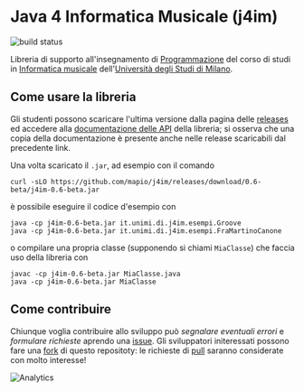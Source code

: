 Java 4 Informatica Musicale (j4im)
==================================

![build status](https://travis-ci.org/mapio/j4im.svg?branch=master)

Libreria di supporto all'insegnamento di
[Programmazione](http://boldi.di.unimi.it/Corsi/Mus20.4/) del corso di studi
in [Informatica
musicale](http://www.ccdinf.unimi.it/it/corsiDiStudio/20.4/F3Xof2/)
dell'[Università degli Studi di Milano](http://www.unimi.it/).

Come usare la libreria
----------------------

Gli studenti possono scaricare l'ultima versione dalla pagina delle
[releases](https://github.com/mapio/j4im/releases) ed accedere alla
[documentazione delle API](http://mapio.github.io/j4im) della libreria; si
osserva che una copia della documentazione è presente anche nelle release
scaricabili dal precedente link.

Una volta scaricato il `.jar`, ad esempio con il comando

	curl -sLO https://github.com/mapio/j4im/releases/download/0.6-beta/j4im-0.6-beta.jar

è possibile eseguire il codice d'esempio con

	java -cp j4im-0.6-beta.jar it.unimi.di.j4im.esempi.Groove
	java -cp j4im-0.6-beta.jar it.unimi.di.j4im.esempi.FraMartinoCanone

o compilare una propria classe (supponendo si chiami `MiaClasse`) che faccia
uso della libreria con

	javac -cp j4im-0.6-beta.jar MiaClasse.java
	java -cp j4im-0.6-beta.jar MiaClasse


Come contribuire
----------------

Chiunque voglia contribuire allo sviluppo può *segnalare eventuali errori* e
*formulare richieste* aprendo una
[issue](https://github.com/mapio/j4im/issues). Gli sviluppatori initeressati
possono fare una [fork](https://github.com/mapio/j4im/fork) di questo
repositoty: le richieste di [pull](https://github.com/mapio/j4im/pulls)
saranno considerate con molto interesse!

![Analytics](https://ga-beacon.appspot.com/UA-377250-20/j4im?pixel)

